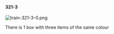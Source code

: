 #### 321-3
![train-321-3-0.png](https://github.com/lil-lab/nlvr/raw/master/nlvr/train/images/12/train-321-3-0.png "train-321-3-0.png")

There is 1 box with three items of the same colour